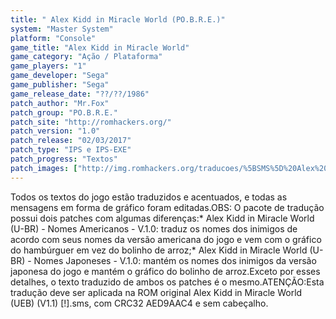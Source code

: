 ```yaml
---
title: " Alex Kidd in Miracle World (PO.B.R.E.)"
system: "Master System"
platform: "Console"
game_title: "Alex Kidd in Miracle World"
game_category: "Ação / Plataforma"
game_players: "1"
game_developer: "Sega"
game_publisher: "Sega"
game_release_date: "??/??/1986"
patch_author: "Mr.Fox"
patch_group: "PO.B.R.E."
patch_site: "http://romhackers.org/"
patch_version: "1.0"
patch_release: "02/03/2017"
patch_type: "IPS e IPS-EXE"
patch_progress: "Textos"
patch_images: ["http://img.romhackers.org/traducoes/%5BSMS%5D%20Alex%20Kidd%20in%20Miracle%20World%20-%20POBRE%20-%201.png","http://img.romhackers.org/traducoes/%5BSMS%5D%20Alex%20Kidd%20in%20Miracle%20World%20-%20POBRE%20-%202.png","http://img.romhackers.org/traducoes/%5BSMS%5D%20Alex%20Kidd%20in%20Miracle%20World%20-%20POBRE%20-%203.png"]
---
```

Todos os textos do jogo estão traduzidos e acentuados, e todas as mensagens em forma de gráfico foram editadas.OBS: O pacote de tradução possui dois patches com algumas diferenças:* Alex Kidd in Miracle World (U-BR) - Nomes Americanos - V.1.0: traduz os nomes dos inimigos de acordo com seus nomes da versão americana do jogo e vem com o gráfico do hambúrguer em vez do bolinho de arroz;* Alex Kidd in Miracle World (U-BR) - Nomes Japoneses - V.1.0: mantém os nomes dos inimigos da versão japonesa do jogo e mantém o gráfico do bolinho de arroz.Exceto por esses detalhes, o texto traduzido de ambos os patches é o mesmo.ATENÇÃO:Esta tradução deve ser aplicada na ROM original Alex Kidd in Miracle World (UEB) (V1.1) [!].sms, com CRC32 AED9AAC4 e sem cabeçalho.